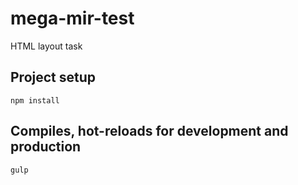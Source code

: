 # mega-mir-test
HTML layout task

## Project setup
```
npm install
```
## Compiles, hot-reloads for development and production
```
gulp
````
